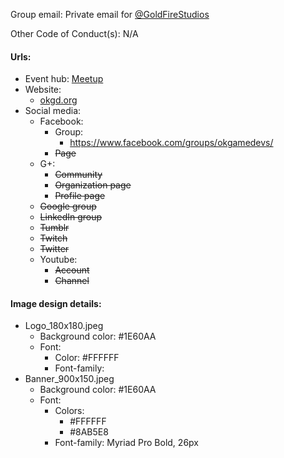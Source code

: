 Group email: Private email for [@GoldFireStudios](https://twitter.com/GoldFireStudios)

Other Code of Conduct(s): N/A

#### Urls:
  - Event hub: [Meetup](http://www.meetup.com/Oklahoma-Game-Developers/)
  - Website:
    - [okgd.org](http://okgd.org)
  - Social media:
    - Facebook:
      - Group:
        - https://www.facebook.com/groups/okgamedevs/
      - ~~Page~~
    - G+:
      - ~~Community~~
      - ~~Organization page~~
      - ~~Profile page~~
    - ~~Google group~~
    - ~~LinkedIn group~~
    - ~~Tumblr~~
    - ~~Twitch~~
    - ~~Twitter~~
    - Youtube:
      - ~~Account~~
      - ~~Channel~~

#### Image design details:
- Logo_180x180.jpeg
  - Background color: #1E60AA
  - Font:
    - Color: #FFFFFF
    - Font-family:
- Banner_900x150.jpeg
  - Background color: #1E60AA
  - Font:
    - Colors:
      - #FFFFFF
      - #8AB5E8
    - Font-family: Myriad Pro Bold, 26px
